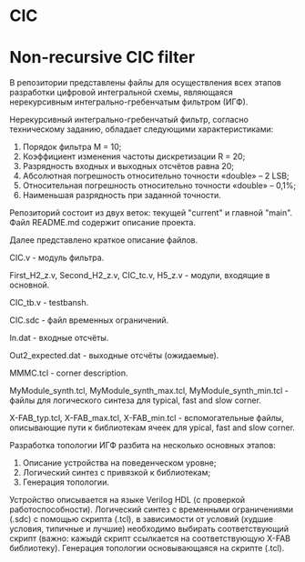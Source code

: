 # CIC
# Non-recursive CIC filter
В репозитории представлены файлы для осуществления всех этапов разработки цифровой интегральной схемы, являющаяся нерекурсивным интегрально-гребенчатым фильтром (ИГФ).

Нерекурсивный интегрально-гребенчатый фильтр, согласно техническому заданию, обладает следующими характеристиками:
1) Порядок фильтра M = 10;
2) Коэффициент изменения частоты дискретизации R = 20;
3) Разрядность входных и выходных отсчётов равна 20;
4) Абсолютная погрешность относительно точности «double» – 2 LSB;
5) Относительная погрешность относительно точности «double» – 0,1%;
6) Наименьшая разрядность при заданной точности.


Репозиторий состоит из двух веток: текущей "current" и главной "main".
Файл README.md содержит описание проекта.


Далее представлено краткое описание файлов.

CIC.v - модуль фильтра.

First_H2_z.v, Second_H2_z.v, CIC_tc.v, H5_z.v - модули, входящие в основной. 

CIC_tb.v - testbansh.

CIC.sdc - файл временных ограничений.

In.dat - входные отсчёты.

Out2_expected.dat - выходные отсчёты (ожидаемые).

MMMC.tcl - corner description.

MyModule_synth.tcl, MyModule_synth_max.tcl, MyModule_synth_min.tcl - файлы для логического синтеза для typical, fast and slow corner.

X-FAB_typ.tcl, X-FAB_max.tcl, X-FAB_min.tcl - вспомогательные файлы, описывающие пути к библиотекам ячеек для ypical, fast and slow corner.



Разработка топологии ИГФ разбита на несколько основных этапов:
1) Описание устройства на поведенческом уровне; 
2) Логический синтез с привязкой к библиотекам;
3) Генерация топологии.

Устройство описывается на языке Verilog HDL (с проверкой работоспособности).
Логический синтез с временными ограничениями (.sdc) с помощью скрипта (.tcl), в зависимости от условий (худшие условия, типичные и лучшие) необходимо выбирать соответствующий скрипт (важно: кажыдй скрипт ссылкается на соответствующую X-FAB библиотеку).
Генерация топологии основывающаяся на скрипте (.tcl).
